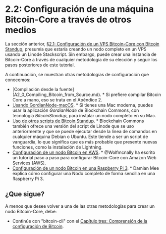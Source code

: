 # 2.2: Configuración de una máquina Bitcoin-Core a través de otros medios

La sección anterior, [§2.1: Configuración de un VPS Bitcoin-Core con Bitcoin Standup](02_1_Setting_Up_a_Bitcoin-Core_VPS_with_StackScript.md), presumía que 
estaría creando un nodo completo en un VPS usando un Linode Stackscript. Sin embargo, puede crear una instancia de Bitcoin-Core a través de cualquier metodología de
su elección y seguir los pasos posteriores de este tutorial.

A continuación, se muestran otras metodologías de configuración que conocemos:

* [Compilación desde la fuente] (A2_0_Compiling_Bitcoin_from_Source.md). * Si prefiere compilar Bitcoin Core a mano, eso se trata en el Apéndice 2.
* [Usando GordianNode-macOS](https://github.com/BlockchainCommons/GordianNode-macOS). * Si tienes una Mac moderna, puedes usar la aplicación *GordianNode* de 
Blockchain Commons, con tecnología *BitcoinStandup*, para instalar un nodo completo en su Mac.
* [Uso de otros scripts de Bitcoin Standup](https://github.com/BlockchainCommons/Bitcoin-Standup-Scripts). * Blockchain Commons también ofrece una versión del 
script de Linode que se uso anteriormente y que se puede ejecutar desde la línea de comandos en cualquier máquina Debian o Ubuntu. Este tiende a ser un script 
de vanguardia, lo que significa que es más probable que presente nuevas funciones, como la instalación de Lightning.
* [Configuración de un nodo Bitcoin en AWS](https://wolfmcnally.com/115/developer-notes-setting-up-a-bitcoin-node-on-aws/). * @Wolfmcnally ha escrito un tutorial 
paso a paso para configurar Bitcoin-Core con Amazon Web Services (AWS).
* [Configuración de un nodo Bitcoin en una Raspberry Pi 3](https://medium.com/@meeDamian/bitcoin-full-node-on-rbp3-revised-88bb7c8ef1d1). * Damian Mee explica 
cómo configurar una Nodo completo de forma sencilla en una Raspberry Pi 3.

## ¿Que sigue?

A menos que desee volver a una de las otras metodologías para crear un nodo Bitcoin-Core, debe:

* Continúe con "bitcoin-cli" con el [Capítulo tres: Comprensión de la configuración de Bitcoin](03_0_Understanding_Your_Bitcoin_Setup.md).
